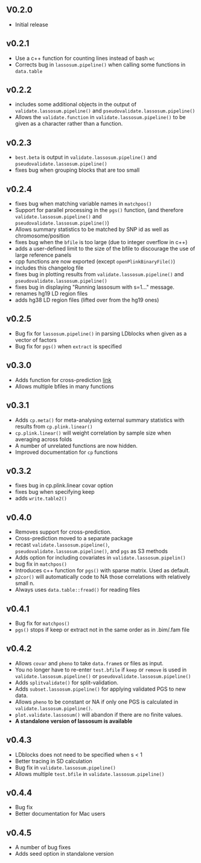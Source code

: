 ## V0.2.0 
* Initial release 

## v0.2.1
* Use a c++ function for counting lines instead of bash `wc`
* Corrects bug in `lassosum.pipeline()` when calling some functions in `data.table`

## v0.2.2
* includes some additional objects in the output of `validate.lassosum.pipeline()` and `pseudovalidate.lassosum.pipeline()`
* Allows the `validate.function` in `validate.lassosum.pipeline()` to be given as a character rather than a function. 

## v0.2.3
* `best.beta` is output in `validate.lassosum.pipeline()` and `pseudovalidate.lassosum.pipeline()`
* fixes bug when grouping blocks that are too small

## v0.2.4
* fixes bug when matching variable names in `matchpos()`
* Support for parallel processing in the `pgs()` function, (and therefore `validate.lassosum.pipeline()` and `pseudovalidate.lassosum.pipeline()`)
* Allows summary statistics to be matched by SNP id as well as chromosome/position 
* fixes bug when the `bfile` is too large (due to integer overflow in c++)
* adds a user-defined limit to the size of the bfile to discourage the use of large reference panels
* cpp functions are now exported (except `openPlinkBinaryFile()`)
* includes this changelog file
* fixes bug in plotting results from `validate.lassosum.pipeline()` and `pseudovalidate.lassosum.pipeline()`
* fixes bug in displaying "Running lassosum with s=1..." message. 
* renames hg19 LD region files
* adds hg38 LD region files (lifted over from the hg19 ones)

## v0.2.5
* Bug fix for `lassosum.pipeline()` in parsing LDblocks when given as a vector of factors
* Bug fix for `pgs()` when `extract` is specified 

## v0.3.0 
* Adds function for cross-prediction [link]()
* Allows multiple bfiles in many functions 

## v0.3.1
* Adds `cp.meta()` for meta-analysing external summary statistics with results from `cp.plink.linear()`
* `cp.plink.linear()` will weight correlation by sample size when averaging across folds
* A number of unrelated functions are now hidden. 
* Improved documentation for `cp` functions

## v0.3.2 
* fixes bug in cp.plink.linear covar option
* fixes bug when specifying keep
* adds `write.table2()` 

## v0.4.0 
* Removes support for cross-prediction. 
* Cross-prediction moved to a separate package
* recast `validate.lassosum.pipeline()`, `pseudovalidate.lassosum.pipeline()`, and `pgs` as S3 methods
* Adds option for including covariates in `validate.lassosum.pipelin()`
* bug fix in `matchpos()`
* Introduces c++ function for `pgs()` with sparse matrix. Used as default. 
* `p2cor()` will automatically code to NA those correlations with relatively small n.
* Always uses `data.table::fread()` for reading files

## v0.4.1
* Bug fix for `matchpos()`
* `pgs()` stops if keep or extract not in the same order as in .bim/.fam file

## v0.4.2
* Allows `covar` and `pheno` to take `data.frame`s or files as input. 
* You no longer have to re-enter `test.bfile` if `keep` or `remove` is used in `validate.lassosum.pipeline()` or `pseudovalidate.lassosum.pipeline()` 
* Adds `splitvalidate()` for split-validation. 
* Adds `subset.lassosum.pipeline()` for applying validated PGS to new data. 
* Allows `pheno` to be constant or NA if only one PGS is calculated in `validate.lassosum.pipeline()`. 
* `plot.validate.lassosum()` will abandon if there are no finite values. 
* **A standalone version of lassosum is available** 

## v0.4.3
* LDblocks does not need to be specified when s < 1
* Better tracing in SD calculation
* Bug fix in `validate.lassosum.pipeline()`
* Allows multiple `test.bfile` in `validate.lassosum.pipeline()`

## v0.4.4
* Bug fix
* Better documentation for Mac users

## v0.4.5
* A number of bug fixes
* Adds seed option in standalone version 

